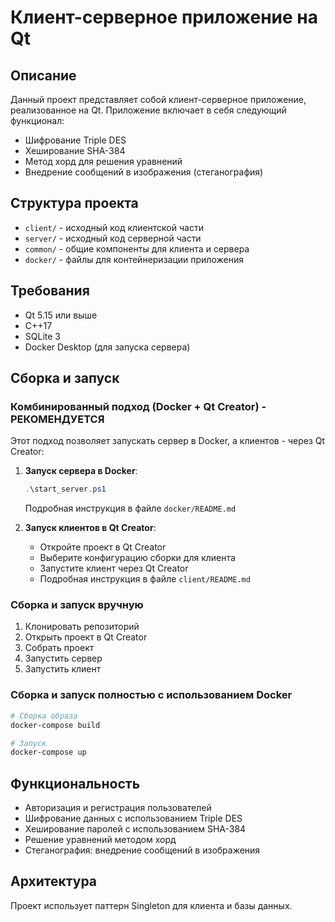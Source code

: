 # Клиент-серверное приложение на Qt

## Описание
Данный проект представляет собой клиент-серверное приложение, реализованное на Qt. Приложение включает в себя следующий функционал:
- Шифрование Triple DES
- Хеширование SHA-384
- Метод хорд для решения уравнений
- Внедрение сообщений в изображения (стеганография)

## Структура проекта
- `client/` - исходный код клиентской части
- `server/` - исходный код серверной части
- `common/` - общие компоненты для клиента и сервера
- `docker/` - файлы для контейнеризации приложения

## Требования
- Qt 5.15 или выше
- C++17
- SQLite 3
- Docker Desktop (для запуска сервера)

## Сборка и запуск

### Комбинированный подход (Docker + Qt Creator) - РЕКОМЕНДУЕТСЯ
Этот подход позволяет запускать сервер в Docker, а клиентов - через Qt Creator:

1. **Запуск сервера в Docker**:
   ```powershell
   .\start_server.ps1
   ```
   Подробная инструкция в файле `docker/README.md`

2. **Запуск клиентов в Qt Creator**:
   - Откройте проект в Qt Creator
   - Выберите конфигурацию сборки для клиента
   - Запустите клиент через Qt Creator
   - Подробная инструкция в файле `client/README.md`

### Сборка и запуск вручную
1. Клонировать репозиторий
2. Открыть проект в Qt Creator
3. Собрать проект
4. Запустить сервер
5. Запустить клиент

### Сборка и запуск полностью с использованием Docker
```bash
# Сборка образа
docker-compose build

# Запуск
docker-compose up
```

## Функциональность
- Авторизация и регистрация пользователей
- Шифрование данных с использованием Triple DES
- Хеширование паролей с использованием SHA-384
- Решение уравнений методом хорд
- Стеганография: внедрение сообщений в изображения

## Архитектура
Проект использует паттерн Singleton для клиента и базы данных.
